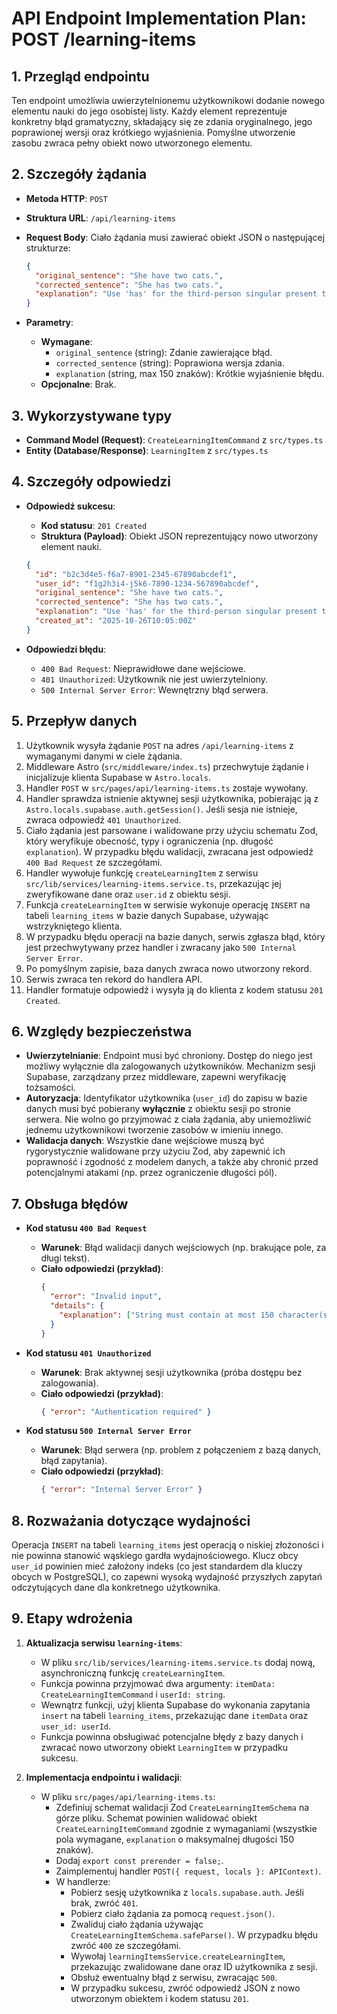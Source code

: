 # API Endpoint Implementation Plan: POST /learning-items

## 1. Przegląd endpointu

Ten endpoint umożliwia uwierzytelnionemu użytkownikowi dodanie nowego elementu nauki do jego osobistej listy. Każdy element reprezentuje konkretny błąd gramatyczny, składający się ze zdania oryginalnego, jego poprawionej wersji oraz krótkiego wyjaśnienia. Pomyślne utworzenie zasobu zwraca pełny obiekt nowo utworzonego elementu.

## 2. Szczegóły żądania

- **Metoda HTTP**: `POST`
- **Struktura URL**: `/api/learning-items`
- **Request Body**: Ciało żądania musi zawierać obiekt JSON o następującej strukturze:

  ```json
  {
    "original_sentence": "She have two cats.",
    "corrected_sentence": "She has two cats.",
    "explanation": "Use 'has' for the third-person singular present tense."
  }
  ```

- **Parametry**:
  - **Wymagane**:
    - `original_sentence` (string): Zdanie zawierające błąd.
    - `corrected_sentence` (string): Poprawiona wersja zdania.
    - `explanation` (string, max 150 znaków): Krótkie wyjaśnienie błędu.
  - **Opcjonalne**: Brak.

## 3. Wykorzystywane typy

- **Command Model (Request)**: `CreateLearningItemCommand` z `src/types.ts`
- **Entity (Database/Response)**: `LearningItem` z `src/types.ts`

## 4. Szczegóły odpowiedzi

- **Odpowiedź sukcesu**:
  - **Kod statusu**: `201 Created`
  - **Struktura (Payload)**: Obiekt JSON reprezentujący nowo utworzony element nauki.

  ```json
  {
    "id": "b2c3d4e5-f6a7-8901-2345-67890abcdef1",
    "user_id": "f1g2h3i4-j5k6-7890-1234-567890abcdef",
    "original_sentence": "She have two cats.",
    "corrected_sentence": "She has two cats.",
    "explanation": "Use 'has' for the third-person singular present tense.",
    "created_at": "2025-10-26T10:05:00Z"
  }
  ```

- **Odpowiedzi błędu**:
  - `400 Bad Request`: Nieprawidłowe dane wejściowe.
  - `401 Unauthorized`: Użytkownik nie jest uwierzytelniony.
  - `500 Internal Server Error`: Wewnętrzny błąd serwera.

## 5. Przepływ danych

1.  Użytkownik wysyła żądanie `POST` na adres `/api/learning-items` z wymaganymi danymi w ciele żądania.
2.  Middleware Astro (`src/middleware/index.ts`) przechwytuje żądanie i inicjalizuje klienta Supabase w `Astro.locals`.
3.  Handler `POST` w `src/pages/api/learning-items.ts` zostaje wywołany.
4.  Handler sprawdza istnienie aktywnej sesji użytkownika, pobierając ją z `Astro.locals.supabase.auth.getSession()`. Jeśli sesja nie istnieje, zwraca odpowiedź `401 Unauthorized`.
5.  Ciało żądania jest parsowane i walidowane przy użyciu schematu Zod, który weryfikuje obecność, typy i ograniczenia (np. długość `explanation`). W przypadku błędu walidacji, zwracana jest odpowiedź `400 Bad Request` ze szczegółami.
6.  Handler wywołuje funkcję `createLearningItem` z serwisu `src/lib/services/learning-items.service.ts`, przekazując jej zweryfikowane dane oraz `user.id` z obiektu sesji.
7.  Funkcja `createLearningItem` w serwisie wykonuje operację `INSERT` na tabeli `learning_items` w bazie danych Supabase, używając wstrzykniętego klienta.
8.  W przypadku błędu operacji na bazie danych, serwis zgłasza błąd, który jest przechwytywany przez handler i zwracany jako `500 Internal Server Error`.
9.  Po pomyślnym zapisie, baza danych zwraca nowo utworzony rekord.
10. Serwis zwraca ten rekord do handlera API.
11. Handler formatuje odpowiedź i wysyła ją do klienta z kodem statusu `201 Created`.

## 6. Względy bezpieczeństwa

- **Uwierzytelnianie**: Endpoint musi być chroniony. Dostęp do niego jest możliwy wyłącznie dla zalogowanych użytkowników. Mechanizm sesji Supabase, zarządzany przez middleware, zapewni weryfikację tożsamości.
- **Autoryzacja**: Identyfikator użytkownika (`user_id`) do zapisu w bazie danych musi być pobierany **wyłącznie** z obiektu sesji po stronie serwera. Nie wolno go przyjmować z ciała żądania, aby uniemożliwić jednemu użytkownikowi tworzenie zasobów w imieniu innego.
- **Walidacja danych**: Wszystkie dane wejściowe muszą być rygorystycznie walidowane przy użyciu Zod, aby zapewnić ich poprawność i zgodność z modelem danych, a także aby chronić przed potencjalnymi atakami (np. przez ograniczenie długości pól).

## 7. Obsługa błędów

- **Kod statusu `400 Bad Request`**
  - **Warunek**: Błąd walidacji danych wejściowych (np. brakujące pole, za długi tekst).
  - **Ciało odpowiedzi (przykład)**:
    ```json
    {
      "error": "Invalid input",
      "details": {
        "explanation": ["String must contain at most 150 character(s)"]
      }
    }
    ```

- **Kod statusu `401 Unauthorized`**
  - **Warunek**: Brak aktywnej sesji użytkownika (próba dostępu bez zalogowania).
  - **Ciało odpowiedzi (przykład)**:
    ```json
    { "error": "Authentication required" }
    ```

- **Kod statusu `500 Internal Server Error`**
  - **Warunek**: Błąd serwera (np. problem z połączeniem z bazą danych, błąd zapytania).
  - **Ciało odpowiedzi (przykład)**:
    ```json
    { "error": "Internal Server Error" }
    ```

## 8. Rozważania dotyczące wydajności

Operacja `INSERT` na tabeli `learning_items` jest operacją o niskiej złożoności i nie powinna stanowić wąskiego gardła wydajnościowego. Klucz obcy `user_id` powinien mieć założony indeks (co jest standardem dla kluczy obcych w PostgreSQL), co zapewni wysoką wydajność przyszłych zapytań odczytujących dane dla konkretnego użytkownika.

## 9. Etapy wdrożenia

1.  **Aktualizacja serwisu `learning-items`**:
    - W pliku `src/lib/services/learning-items.service.ts` dodaj nową, asynchroniczną funkcję `createLearningItem`.
    - Funkcja powinna przyjmować dwa argumenty: `itemData: CreateLearningItemCommand` i `userId: string`.
    - Wewnątrz funkcji, użyj klienta Supabase do wykonania zapytania `insert` na tabeli `learning_items`, przekazując dane `itemData` oraz `user_id: userId`.
    - Funkcja powinna obsługiwać potencjalne błędy z bazy danych i zwracać nowo utworzony obiekt `LearningItem` w przypadku sukcesu.

2.  **Implementacja endpointu i walidacji**:
    - W pliku `src/pages/api/learning-items.ts`:
      - Zdefiniuj schemat walidacji Zod `CreateLearningItemSchema` na górze pliku. Schemat powinien walidować obiekt `CreateLearningItemCommand` zgodnie z wymaganiami (wszystkie pola wymagane, `explanation` o maksymalnej długości 150 znaków).
      - Dodaj `export const prerender = false;`.
      - Zaimplementuj handler `POST({ request, locals }: APIContext)`.
      - W handlerze:
        - Pobierz sesję użytkownika z `locals.supabase.auth`. Jeśli brak, zwróć `401`.
        - Pobierz ciało żądania za pomocą `request.json()`.
        - Zwaliduj ciało żądania używając `CreateLearningItemSchema.safeParse()`. W przypadku błędu zwróć `400` ze szczegółami.
        - Wywołaj `learningItemsService.createLearningItem`, przekazując zwalidowane dane oraz ID użytkownika z sesji.
        - Obsłuż ewentualny błąd z serwisu, zwracając `500`.
        - W przypadku sukcesu, zwróć odpowiedź JSON z nowo utworzonym obiektem i kodem statusu `201`.
